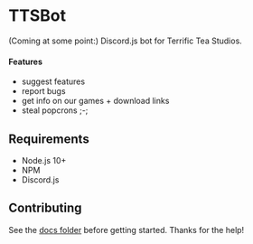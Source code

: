 # TTSBot
(Coming at some point:) Discord.js bot for Terrific Tea Studios.
#### Features
- suggest features
- report bugs
- get info on our games + download links
- steal popcrons ;-;
## Requirements
- Node.js 10+
- NPM
- Discord.js
## Contributing
See the [docs folder](https://github.com/rexogamer/ttsbot/docs) before getting started. Thanks for the help!
